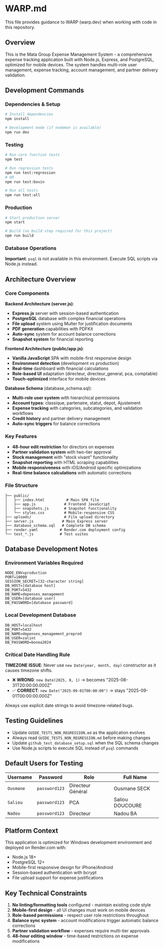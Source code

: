 # WARP.md

This file provides guidance to WARP (warp.dev) when working with code in this repository.

## Overview

This is the Mata Group Expense Management System - a comprehensive expense tracking application built with Node.js, Express, and PostgreSQL, optimized for mobile devices. The system handles multi-role user management, expense tracking, account management, and partner delivery validation.

## Development Commands

### Dependencies & Setup
```bash
# Install dependencies
npm install

# Development mode (if nodemon is available)
npm run dev
```

### Testing
```bash
# Run core function tests
npm test

# Run regression tests  
npm run test:regression
# OR
npm run test:bovin

# Run all tests
npm run test:all
```

### Production
```bash
# Start production server
npm start

# Build (no build step required for this project)
npm run build
```

### Database Operations
**Important**: `psql` is not available in this environment. Execute SQL scripts via Node.js instead.

## Architecture Overview

### Core Components

**Backend Architecture (server.js)**:
- **Express.js** server with session-based authentication
- **PostgreSQL** database with complex financial operations
- **File upload** system using Multer for justification documents
- **PDF generation** capabilities with PDFKit
- **Auto-sync** system for account balance corrections
- **Snapshot system** for financial reporting

**Frontend Architecture (public/app.js)**:
- **Vanilla JavaScript** SPA with mobile-first responsive design
- **Environment detection** (development vs production)
- **Real-time** dashboard with financial calculations
- **Role-based UI** adaptation (directeur, directeur_general, pca, comptable)
- **Touch-optimized** interface for mobile devices

**Database Schema** (database_schema.sql):
- **Multi-role user system** with hierarchical permissions
- **Account types**: classique, partenaire, statut, depot, Ajustement
- **Expense tracking** with categories, subcategories, and validation workflows
- **Credit history** and partner delivery management
- **Auto-sync triggers** for balance corrections

### Key Features
- **48-hour edit restriction** for directors on expenses
- **Partner validation system** with two-tier approval
- **Stock management** with "stock vivant" functionality  
- **Snapshot reporting** with HTML scraping capabilities
- **Mobile responsiveness** with iOS/Android specific optimizations
- **Real-time balance calculations** with automatic corrections

### File Structure
```
├── public/
│   ├── index.html          # Main SPA file
│   ├── app.js             # Frontend JavaScript
│   ├── snapshots.js       # Snapshot functionality
│   └── styles.css         # Mobile-responsive CSS
├── uploads/               # File upload directory
├── server.js             # Main Express server
├── database_schema.sql   # Complete DB schema
├── render.yaml          # Render.com deployment config
└── test_*.js            # Test suites
```

## Database Development Notes

### Environment Variables Required
```
NODE_ENV=production
PORT=10000
SESSION_SECRET=[32-character string]
DB_HOST=[database host]
DB_PORT=5432
DB_NAME=depenses_management
DB_USER=[database user]  
DB_PASSWORD=[database password]
```

### Local Development Database
```
DB_HOST=localhost
DB_PORT=5432
DB_NAME=depenses_management_preprod
DB_USER=zalint
DB_PASSWORD=bonea2024
```

### Critical Date Handling Rule
**TIMEZONE ISSUE**: Never use `new Date(year, month, day)` constructor as it causes timezone shifts.
- ❌ **WRONG**: `new Date(2025, 8, 1)` → becomes "2025-08-31T20:00:00.000Z"
- ✅ **CORRECT**: `new Date("2025-09-01T00:00:00")` → stays "2025-09-01T00:00:00.000Z"

Always use explicit date strings to avoid timezone-related bugs.

## Testing Guidelines

- Update `GUIDE_TESTS_NON_REGRESSION.md` as the application evolves
- Always read `GUIDE_TESTS_NON_REGRESSION.md` before making changes
- Update `github_test_database_setup.sql` when the SQL schema changes
- Use Node.js scripts to execute SQL instead of `psql` commands

## Default Users for Testing

| Username | Password | Role | Full Name |
|----------|----------|------|-----------|
| `Ousmane` | `password123` | Directeur Général | Ousmane SECK |
| `Saliou` | `password123` | PCA | Saliou DOUCOURE |
| `Nadou` | `password123` | Directeur | Nadou BA |

## Platform Context

This application is optimized for Windows development environment and deployed on Render.com with:
- Node.js 18+
- PostgreSQL 12+
- Mobile-first responsive design for iPhone/Android
- Session-based authentication with bcrypt
- File upload support for expense justifications

## Key Technical Constraints

1. **No linting/formatting tools** configured - maintain existing code style
2. **Mobile-first design** - all UI changes must work on mobile devices  
3. **Role-based permissions** - respect user role restrictions throughout
4. **Balance sync system** - account modifications trigger automatic balance corrections
5. **Partner validation workflow** - expenses require multi-tier approvals
6. **48-hour editing window** - time-based restrictions on expense modifications